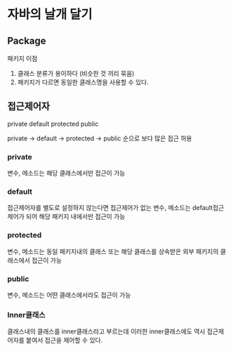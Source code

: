# 자바의 날개 달기
## Package
패키지 이점
1. 클래스 분류가 용이하다 
(비슷한 것 끼리 묶음)
2. 패키지가 다르면 동일한 클래스명을 사용할 수 있다.

## 접근제어자
private
default
protected
public

private -> default -> protected -> public 순으로 보다 많은 접근 허용

### private
변수, 메소드는 해당 클래스에서만 접근이 가능

### default
접근제어자를 별도로 설정하지 않는다면 접근제어가 없는 변수, 메소드는 
default접근제어가 되어 해당 패키지 내에서만 접근이 가능

### protected
변수, 메소드는 동일 패키지내의 클래스 또는 해당 클래스를 상속받은 외부 패키지의 클래스에서 접근이 가능

### public
변수, 메소드는 어떤 클래스에서라도 접근이 가능

### Inner클래스
클래스내의 클래스를 inner클래스라고 부르는데
이러한 inner클래스에도 역시 접근제어자를 붙여서 접근을 제어할 수 있다.
